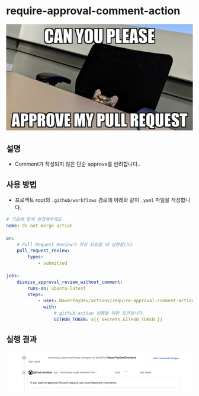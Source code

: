 # require-approval-comment-action

![approve](./src/assets/approve.jpg)

## 설명

- Comment가 작성되지 않은 단순 approve를 반려합니다..

## 사용 방법

- 프로젝트 root의 `.github/workflows` 경로에 아래와 같이 `.yaml` 파일을 작성합니다.

```yaml
# 기호에 맞게 변경해주세요
name: do not merge action 

on:
    # Pull Request Review가 작성 되었을 때 실행됩니다.
    pull_request_review:
        types:
            - submitted

jobs:
    dismiss_approval_review_without_comment:
        runs-on: ubuntu-latest
        steps:
            - uses: NaverPayDev/actions/require-approval-comment-action@main
              with:
                  # github action 실행을 위한 토큰입니다.
                  GITHUB_TOKEN: ${{ secrets.GITHUB_TOKEN }}

```

## 실행 결과

![example](./src/assets/example.png)
